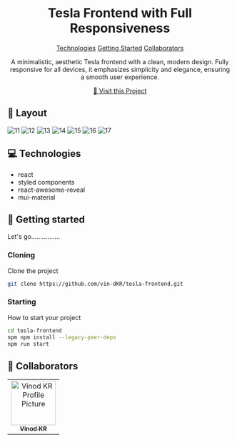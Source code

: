 
<h1 align="center" style="font-weight: bold;">Tesla Frontend with Full Responsiveness</h1>

<p align="center">
<a href="#tech">Technologies</a>
<a href="#started">Getting Started</a>
<a href="#colab">Collaborators</a>
 
</p>


<p align="center">A minimalistic, aesthetic Tesla frontend with a clean, modern design. Fully responsive for all devices, it emphasizes simplicity and elegance, ensuring a smooth user experience.</p>


<p align="center">
<a href="https://tesla-frontend-omega.vercel.app/">📱 Visit this Project</a>
</p>

<h2 id="layout">🎨 Layout</h2>

![11](https://github.com/user-attachments/assets/784e66df-db91-4193-9c6e-61c90b404bda)
![12](https://github.com/user-attachments/assets/90dd7d80-6ea3-428b-b67c-551f0eb17897)
![13](https://github.com/user-attachments/assets/f5860698-2b57-4434-aa3c-9e1a3e756069)
![14](https://github.com/user-attachments/assets/6121f069-a962-4de9-85b3-763e76beece6)
![15](https://github.com/user-attachments/assets/838010f4-f409-4c84-be59-07b78327bc26)
![16](https://github.com/user-attachments/assets/8360c476-1ca3-4620-9b4b-0ab42bd905e7)
![17](https://github.com/user-attachments/assets/6fefda86-ca16-4395-880c-7b7a5be20d10)


<h2 id="technologies">💻 Technologies</h2>

- react
- styled components
- react-awesome-reveal
- mui-material

<h2 id="started">🚀 Getting started</h2>

Let's go................

<h3>Cloning</h3>

Clone the project

```bash
git clone https://github.com/vin-dKR/tesla-frontend.git
```

<h3>Starting</h3>

How to start your project 

```bash
cd tesla-frontend
npm npm install --legacy-peer-deps
npm run start
```

<h2 id="colab">🤝 Collaborators</h2>
<table>
<tr>

<td align="center">
<a href="https://github.com/vin-dKR">
<img src="https://avatars.githubusercontent.com/u/109779300?s=400&u=642c920a7387f8e40779dba0ec4c876fa44c3637&v=4" width="100px;" alt="Vinod KR Profile Picture"/><br>
<sub>
<b>Vinod KR</b>
</sub>
</a>
</td>

</tr>
</table>
